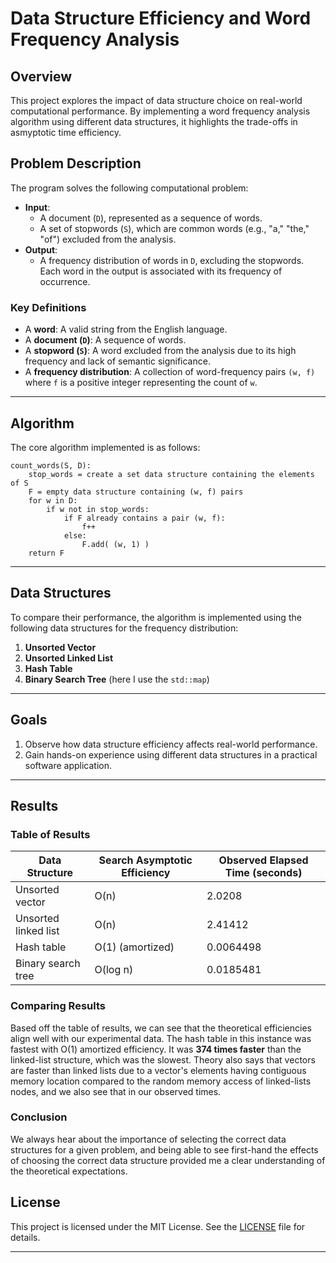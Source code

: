 # Data Structure Efficiency and Word Frequency Analysis

## Overview
This project explores the impact of data structure choice on real-world computational performance. By implementing a word frequency analysis algorithm using different data structures, it highlights the trade-offs in asmyptotic time efficiency. 

## Problem Description
The program solves the following computational problem:

- **Input**: 
  - A document (`D`), represented as a sequence of words.
  - A set of stopwords (`S`), which are common words (e.g., "a," "the," "of") excluded from the analysis.
- **Output**: 
  - A frequency distribution of words in `D`, excluding the stopwords. Each word in the output is associated with its frequency of occurrence.

### Key Definitions
- A **word**: A valid string from the English language.
- A **document (`D`)**: A sequence of words.
- A **stopword (`S`)**: A word excluded from the analysis due to its high frequency and lack of semantic significance.
- A **frequency distribution**: A collection of word-frequency pairs `(w, f)` where `f` is a positive integer representing the count of `w`.

---

## Algorithm
The core algorithm implemented is as follows:

```
count_words(S, D):
    stop_words = create a set data structure containing the elements of S
    F = empty data structure containing (w, f) pairs
    for w in D:
        if w not in stop_words:
            if F already contains a pair (w, f):
                f++
            else:
                F.add( (w, 1) )
    return F
```

---

## Data Structures
To compare their performance, the algorithm is implemented using the following data structures for the frequency distribution:

1. **Unsorted Vector**
2. **Unsorted Linked List**
3. **Hash Table**
4. **Binary Search Tree** (here I use the `std::map`)

---

## Goals
1. Observe how data structure efficiency affects real-world performance.
2. Gain hands-on experience using different data structures in a practical software application.


---

## Results

### **Table of Results**

| Data Structure       | Search Asymptotic Efficiency | Observed Elapsed Time (seconds) |
|-----------------------|-----------------------------|---------------------------------|
| Unsorted vector       | O(n)                        | 2.0208                         |
| Unsorted linked list  | O(n)                        | 2.41412                        |
| Hash table            | O(1) (amortized)            | 0.0064498                      |
| Binary search tree    | O(log n)                    | 0.0185481                      |


### **Comparing Results** 


Based off the table of results, we can see that the theoretical efficiencies align well with our experimental data. The hash table in this instance was fastest with O(1) amortized efficiency. It was **374 times faster** than the linked-list structure, which was the slowest. Theory also says that vectors are faster than linked lists due to a vector's elements having contiguous memory location compared to the random memory access of linked-lists nodes, and we also see that in our observed times. 


### **Conclusion**

We always hear about the importance of selecting the correct data structures for a given problem, and being able to see first-hand the effects of choosing the correct data structure provided me a clear understanding of the theoretical expectations. 


## License
This project is licensed under the MIT License. See the [LICENSE](LICENSE) file for details.

---
